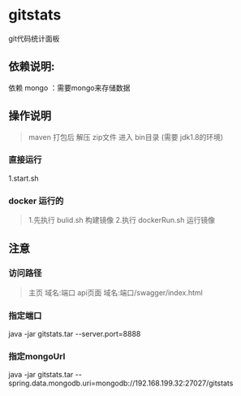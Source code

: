 # gitstats
git代码统计面板

## 依赖说明:
依赖 mongo ：需要mongo来存储数据

## 操作说明
> maven 打包后
> 解压 zip文件 进入 bin目录 (需要 jdk1.8的环境)

### 直接运行
1.start.sh

### docker 运行的
> 1.先执行 bulid.sh 构建镜像
> 2.执行 dockerRun.sh 运行镜像

## 注意

### 访问路径 
> 主页  域名:端口
> api页面 域名:端口/swagger/index.html

### 指定端口 
java -jar gitstats.tar --server.port=8888

### 指定mongoUrl
java -jar gitstats.tar --spring.data.mongodb.uri=mongodb://192.168.199.32:27027/gitstats

